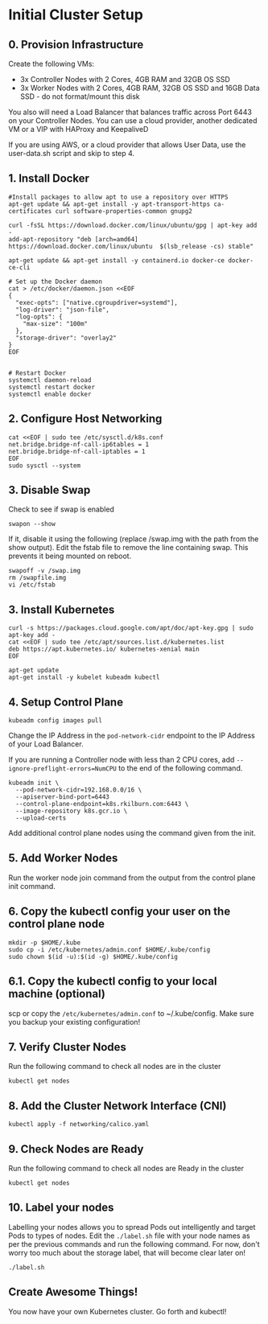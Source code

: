     
# Initial Cluster Setup

## 0. Provision Infrastructure

Create the following VMs:
- 3x Controller Nodes with 2 Cores, 4GB RAM and 32GB OS SSD
- 3x Worker Nodes with 2 Cores, 4GB RAM, 32GB OS SSD and 16GB Data SSD - do not format/mount this disk

You also will need a Load Balancer that balances traffic across Port 6443 on your Controller Nodes. You can use a cloud provider, another dedicated VM or a VIP with HAProxy and KeepaliveD

If you are using AWS, or a cloud provider that allows User Data, use the user-data.sh script and skip to step 4. 


## 1. Install Docker

```
#Install packages to allow apt to use a repository over HTTPS
apt-get update && apt-get install -y apt-transport-https ca-certificates curl software-properties-common gnupg2

curl -fsSL https://download.docker.com/linux/ubuntu/gpg | apt-key add -
add-apt-repository "deb [arch=amd64] https://download.docker.com/linux/ubuntu  $(lsb_release -cs) stable"

apt-get update && apt-get install -y containerd.io docker-ce docker-ce-cli

# Set up the Docker daemon
cat > /etc/docker/daemon.json <<EOF
{
  "exec-opts": ["native.cgroupdriver=systemd"],
  "log-driver": "json-file",
  "log-opts": {
    "max-size": "100m"
  },
  "storage-driver": "overlay2"
}
EOF


# Restart Docker
systemctl daemon-reload
systemctl restart docker
systemctl enable docker

```
## 2. Configure Host Networking
```
cat <<EOF | sudo tee /etc/sysctl.d/k8s.conf
net.bridge.bridge-nf-call-ip6tables = 1
net.bridge.bridge-nf-call-iptables = 1
EOF
sudo sysctl --system
```

## 3. Disable Swap
Check to see if swap is enabled
```
swapon --show
```
If it, disable it using the following (replace /swap.img with the path from the show output). Edit the fstab file to remove the line containing swap. This prevents it being mounted on reboot.
```
swapoff -v /swap.img
rm /swapfile.img
vi /etc/fstab
```

## 3. Install Kubernetes
```
curl -s https://packages.cloud.google.com/apt/doc/apt-key.gpg | sudo apt-key add -
cat <<EOF | sudo tee /etc/apt/sources.list.d/kubernetes.list
deb https://apt.kubernetes.io/ kubernetes-xenial main
EOF

apt-get update
apt-get install -y kubelet kubeadm kubectl
```

## 4. Setup Control Plane

```
kubeadm config images pull
```

Change the IP Address in the `pod-network-cidr` endpoint to the IP Address of your Load Balancer. 

If you are running a Controller node with less than 2 CPU cores, add `--ignore-preflight-errors=NumCPU` to the end of the following command.

```
kubeadm init \
  --pod-network-cidr=192.168.0.0/16 \
  --apiserver-bind-port=6443
  --control-plane-endpoint=k8s.rkilburn.com:6443 \
  --image-repository k8s.gcr.io \
  --upload-certs
```

Add additional control plane nodes using the command given from the init. 

## 5. Add Worker Nodes

Run the worker node join command from the output from the control plane init command. 

## 6. Copy the kubectl config your user on the control plane node

```
mkdir -p $HOME/.kube
sudo cp -i /etc/kubernetes/admin.conf $HOME/.kube/config
sudo chown $(id -u):$(id -g) $HOME/.kube/config
```

## 6.1. Copy the kubectl config to your local machine (optional)
scp or copy the ```/etc/kubernetes/admin.conf``` to ~/.kube/config. Make sure you backup your existing configuration!

## 7. Verify Cluster Nodes
Run the following command to check all nodes are in the cluster
```
kubectl get nodes
```

## 8. Add the Cluster Network Interface (CNI)

```
kubectl apply -f networking/calico.yaml
```

## 9. Check Nodes are Ready
Run the following command to check all nodes are Ready in the cluster
```
kubectl get nodes
```

## 10. Label your nodes
Labelling your nodes allows you to spread Pods out intelligently and target Pods to types of nodes. Edit the `./label.sh` file with your node names as per the previous commands and run the following command. For now, don't worry too much about the storage label, that will become clear later on!
```
./label.sh
```

## Create Awesome Things!
You now have your own Kubernetes cluster. Go forth and kubectl!